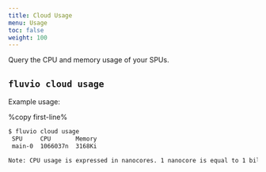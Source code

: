 ```yaml
---
title: Cloud Usage
menu: Usage
toc: false
weight: 100
---
```


Query the CPU and memory usage of your SPUs.

## `fluvio cloud usage`

Example usage:

%copy first-line%
```bash
$ fluvio cloud usage 
 SPU     CPU       Memory 
 main-0  1066037n  3168Ki 

Note: CPU usage is expressed in nanocores. 1 nanocore is equal to 1 billionth of 1 core.
```
